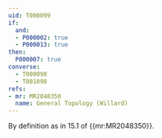 ```yaml
---
uid: T000099
if:
  and:
  - P000002: true
  - P000013: true
then:
  P000007: true
converse:
  - T000098
  - T001098
refs:
- mr: MR2048350
  name: General Topology (Willard)
---
```



By definition as in 15.1 of {{mr:MR2048350}}.
